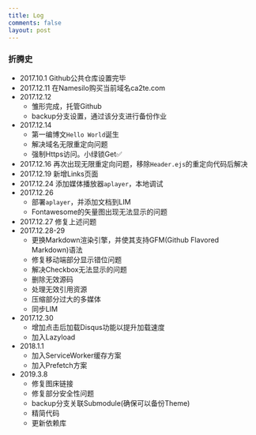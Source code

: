 ```yaml
---
title: Log
comments: false
layout: post
---
```


### 折腾史
* 2017.10.1 Github公共仓库设置完毕
* 2017.12.11 在Namesilo购买当前域名ca2te.com
* 2017.12.12
  * 雏形完成，托管Github
  * backup分支设置，通过该分支进行备份作业
* 2017.12.14
  * 第一编博文`Hello World`诞生
  * 解决域名无限重定向问题
  * 强制Https访问。小绿锁Get✅
* 2017.12.16 再次出现无限重定向问题，移除`Header.ejs`的重定向代码后解决
* 2017.12.19 新增Links页面
* 2017.12.24 添加媒体播放器`aplayer`，本地调试
* 2017.12.26
  * 部署`aplayer`，并添加文档到LIM
  * Fontawesome的矢量图出现无法显示的问题
* 2017.12.27 修复上述问题
* 2017.12.28-29
  * 更换Markdown渲染引擎，并使其支持GFM(Github Flavored Markdown)语法
  * 修复移动端部分显示错位问题
  * 解决Checkbox无法显示的问题
  * 删除无效源码
  * 处理无效引用资源
  * 压缩部分过大的多媒体
  * 同步LIM
* 2017.12.30
  * 增加点击后加载Disqus功能以提升加载速度
  * 加入Lazyload
* 2018.1.1
  * 加入ServiceWorker缓存方案
  * 加入Prefetch方案
* 2019.3.8
  * 修复图床链接
  * 修复部分安全性问题
  * backup分支关联Submodule(确保可以备份Theme)
  * 精简代码
  * 更新依赖库
